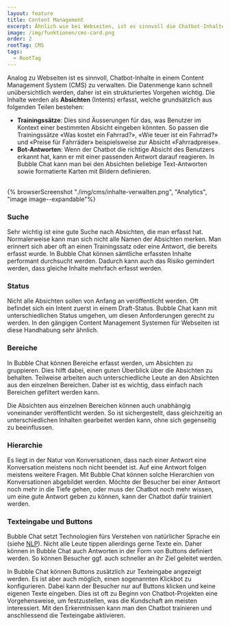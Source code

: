 ```yaml
---
layout: feature
title: Content Management
excerpt: Ähnlich wie bei Webseiten, ist es sinnvoll die Chatbot-Inhalte in einem CMS zu verwalten. Das CMS enthält dabei alle Absichten, Trainingssätze, Antworten und teilweise auch die Aktionen des Chatbots.
image: /img/funktionen/cms-card.png
order: 2
rootTag: CMS
tags:
  - RootTag
---
```


Analog zu Webseiten ist es sinnvoll, Chatbot-Inhalte in einem Content Management System (CMS) zu verwalten. Die Datenmenge kann schnell unübersichtlich werden, daher ist ein strukturiertes Vorgehen wichtig. Die Inhalte werden als **Absichten** (Intents) erfasst, welche grundsätzlich aus folgenden Teilen bestehen:

- **Trainingssätze**: Dies sind Äusserungen für das, was Benutzer im Kontext einer bestimmten Absicht eingeben könnten. So passen die Trainingssätze «Was kostet ein Fahrrad?», «Wie teuer ist ein Fahrrad?» und «Preise für Fahrräder» beispielsweise zur Absicht «Fahrradpreise».
- **Bot-Antworten**: Wenn der Chatbot die richtige Absicht des Benutzers erkannt hat, kann er mit einer passenden Antwort darauf reagieren. In Bubble Chat kann man bei den Absichten beliebige Text-Antworten sowie formatierte Karten mit Bildern definieren.

<br>
{% browserScreenshot "./img/cms/inhalte-verwalten.png", "Analytics", "image image--expandable"%}
<br>

### Suche

Sehr wichtig ist eine gute Suche nach Absichten, die man erfasst hat. Normalerweise kann man sich nicht alle Namen der Absichten merken. Man erinnert sich aber oft an einen Trainingssatz oder eine Antwort, die bereits erfasst wurde. In Bubble Chat können sämtliche erfassten Inhalte performant durchsucht werden. Dadurch kann auch das Risiko gemindert werden, dass gleiche Inhalte mehrfach erfasst werden.

### Status

Nicht alle Absichten sollen von Anfang an veröffentlicht werden. Oft befindet sich ein Intent zuerst in einem Draft-Status. Bubble Chat kann mit unterschiedlichen Status umgehen, um diesen Anforderungen gerecht zu werden. In den gängigen Content Management Systemen für Webseiten ist diese Handhabung sehr ähnlich.

### Bereiche

In Bubble Chat können Bereiche erfasst werden, um Absichten zu gruppieren. Dies hilft dabei, einen guten Überblick über die Absichten zu behalten. Teilweise arbeiten auch unterschiedliche Leute an den Absichten aus den einzelnen Bereichen. Daher ist es wichtig, dass einfach nach Bereichen gefiltert werden kann.

Die Absichten aus einzelnen Bereichen können auch unabhängig voneinander veröffentlicht werden. So ist sichergestellt, dass gleichzeitig an unterschiedlichen Inhalten gearbeitet werden kann, ohne sich gegenseitig zu beeinflussen.

### Hierarchie

Es liegt in der Natur von Konversationen, dass nach einer Antwort eine Konversation meistens noch nicht beendet ist. Auf eine Antwort folgen meistens weitere Fragen. Mit Bubble Chat können solche Hierarchien von Konversationen abgebildet werden. Möchte der Besucher bei einer Antwort noch mehr in die Tiefe gehen, oder muss der Chatbot noch mehr wissen, um eine gute Antwort geben zu können, kann der Chatbot dafür trainiert werden.

### Texteingabe und Buttons

Bubble Chat setzt Technologien fürs Verstehen von natürlicher Sprache ein (siehe [NLP](/funktionen/nlp)). Nicht alle Leute tippen allerdings gerne Texte ein. Daher können in Bubble Chat auch Antworten in der Form von Buttons definiert werden. So können Besucher ggf. auch schneller an ihr Ziel geleitet werden.

In Bubble Chat können Buttons zusätzlich zur Texteingabe angezeigt werden. Es ist aber auch möglich, einen sogenannten Klickbot zu konfigurieren. Dabei kann der Besucher nur auf Buttons klicken und keine eigenen Texte eingeben. Dies ist oft zu Beginn von Chatbot-Projekten eine Vorgehensweise, um festzustellen, was die Kundschaft am meisten interessiert. Mit den Erkenntnissen kann man den Chatbot trainieren und anschliessend die Texteingabe aktivieren.

